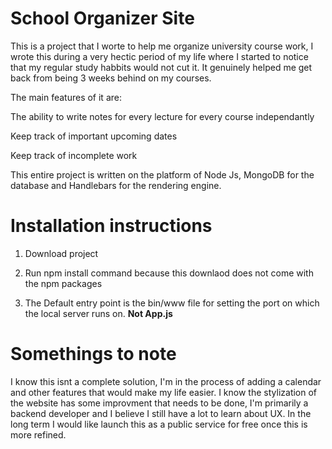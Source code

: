 # School Organizer Site

This is a project that I worte to help me organize university course work, I wrote this during a very hectic period of my life where I started to notice that my regular study habbits would not cut it. It genuinely helped me get back from being 3 weeks behind on my courses.

The main features of it are:

  The ability to write notes for every lecture for every course independantly
  
  Keep track of important upcoming dates
  
  Keep track of incomplete work


This entire project is written on the platform of Node Js, MongoDB for the database and Handlebars for the rendering engine.

# Installation instructions

1. Download project

2. Run npm install command because this downlaod does not come with the npm packages

3. The Default entry point is the bin/www file for setting the port on which the local server runs on. <b>Not App.js </b>

# Somethings to note 
I know this isnt a complete solution, I'm in the process of adding a calendar and other features that would make my life easier.
I know the stylization of the website has some improvment that needs to be done, I'm primarily a backend developer and I believe I still have a lot to learn about UX.
In the long term I would like launch this as a public service for free once this is more refined.
